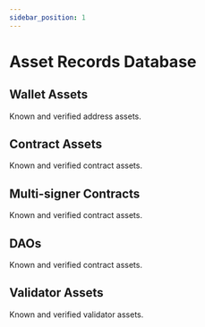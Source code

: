 ```yaml
---
sidebar_position: 1
---
```


# Asset Records Database

## Wallet Assets

Known and verified address assets.

## Contract Assets

Known and verified contract assets.

## Multi-signer Contracts

Known and verified contract assets.

## DAOs

Known and verified contract assets.

## Validator Assets

Known and verified validator assets.